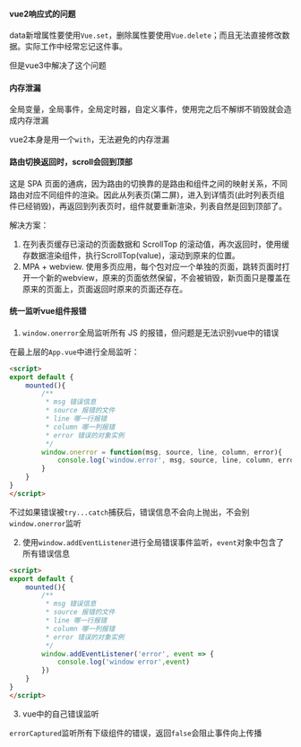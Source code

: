 
#### vue2响应式的问题

data新增属性要使用`Vue.set`，删除属性要使用`Vue.delete`；而且无法直接修改数据。实际工作中经常忘记这件事。

但是vue3中解决了这个问题

#### 内存泄漏

全局变量，全局事件，全局定时器，自定义事件，使用完之后不解绑不销毁就会造成内存泄漏

vue2本身是用一个`with`，无法避免的内存泄漏

#### 路由切换返回时，scroll会回到顶部

这是 SPA 页面的通病，因为路由的切换靠的是路由和组件之间的映射关系，不同路由对应不同组件的渲染。因此从列表页(第二屏)，进入到详情页(此时列表页组件已经销毁)，再返回到列表页时，组件就要重新渲染，列表自然是回到顶部了。

解决方案：

1. 在列表页缓存已滚动的页面数据和 ScrollTop 的滚动值，再次返回时，使用缓存数据渲染组件，执行ScrollTop(value)，滚动到原来的位置。
2. MPA + webview. 使用多页应用，每个包对应一个单独的页面，跳转页面时打开一个新的webview，原来的页面依然保留，不会被销毁，新页面只是覆盖在原来的页面上，页面返回时原来的页面还存在。

#### 统一监听vue组件报错

1. `window.onerror`全局监听所有 JS 的报错，但问题是无法识别vue中的错误

在最上层的`App.vue`中进行全局监听：

```html
<script>
export default {
    mounted(){
        /**
         * msg 错误信息
         * source 报错的文件
         * line 哪一行报错
         * column 哪一列报错
         * error 错误的对象实例
         */
        window.onerror = function(msg, source, line, column, error){
            console.log('window.error', msg, source, line, column, error)
        }
    }
}
</script>
```

不过如果错误被`try...catch`捕获后，错误信息不会向上抛出，不会别`window.onerror`监听

2. 使用`window.addEventListener`进行全局错误事件监听，`event`对象中包含了所有错误信息

```html
<script>
export default {
    mounted(){
        /**
         * msg 错误信息
         * source 报错的文件
         * line 哪一行报错
         * column 哪一列报错
         * error 错误的对象实例
         */
        window.addEventListener('error', event => {
            console.log('window error',event)
        })
    }
}
</script>
```

3. vue中的自己错误监听

 `errorCaptured`监听所有下级组件的错误，返回`false`会阻止事件向上传播

 


